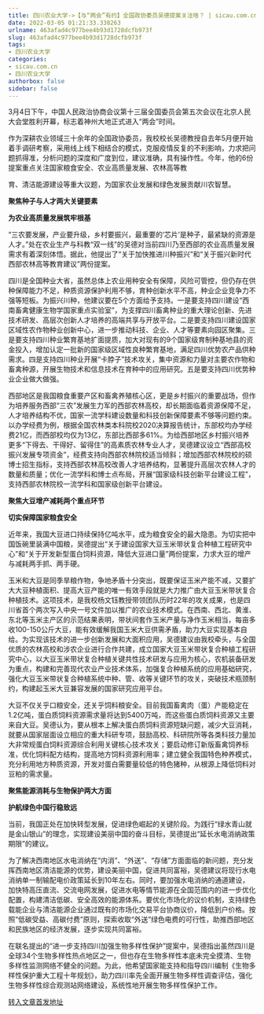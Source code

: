 ```yaml
---
title: 四川农业大学->【与“两会”有约】全国政协委员吴德提案关注啥？ | sicau.com.cn
date: 2022-03-05 01:21:33.338263
urlname: 463afad4c977bee4b93d1728dcfb973f
slug: 463afad4c977bee4b93d1728dcfb973f
tags: 
- 四川农业大学
categories:
- sicau.com.cn
- 四川农业大学
authorbox: false
sidebar: false
---
```

3月4日下午，中国人民政治协商会议第十三届全国委员会第五次会议在北京人民大会堂胜利开幕，标志着神州大地正式进入“两会”时间。  

作为深耕农业领域三十余年的全国政协委员，我校校长吴德教授自去年5月便开始着手调研考察，采用线上线下相结合的模式，克服疫情反复的不利影响，力求把问题抓得准，分析问题的深度和广度到位，建议准确，具有操作性。今年，他的6份提案重点关注国家粮食安全、农业高质量发展、农林高等教
<!--more-->
育、清洁能源建设等重大议题，为国家农业发展和绿色发展贡献川农智慧。

**聚焦种子与人才两大关键要素**

**为农业高质量发展筑牢根基**

“三农要发展，产业要升级，乡村要振兴，最重要的‘芯片’是种子，最紧缺的资源是人才。”处在农业生产与科教“双一线”的吴德对当前四川乃至西部的农业高质量发展需求有着深刻体悟。据此，他提出了“关于加快推进川种振兴”和“关于振兴新时代西部农林高等教育建议”两份提案。

四川是全国种业大省，虽然总体上农业用种安全有保障，风险可管控，但仍存在供种保障能力不足，种质资源保护利用不够，育种创新水平不高，种业企业竞争力不强等短板。为振兴川种，他建议要在5个方面给予支持。一是要支持四川建设“西南畜禽健康生物学国家重点实验室”，为支撑四川畜禽种业的重大理论创新、先进技术研发、高层次创新人才培养的高端共享与开放平台。二是要支持四川建设国家区域性农作物种业创新中心，进一步推动科技、企业、人才等要素向园区聚集。三是要支持四川种业繁育基地扩面提质，加大对现有的9个国家级育制种基地县的资金投入，增加认定一批新的国家级区域性良种繁育基地，满足四川优势农产品供种需求。四是支持四川种业开展“卡脖子”技术攻关，集中资源和力量对主要农作物和畜禽种源，开展生物技术和信息技术在育种中的应用研究。五是要支持四川优势种业企业做大做强。

西部地区是我国粮食重要产区和畜禽养殖核心区，更是乡村振兴的重要战场，但作为培养服务西部“三农”发展生力军的西部农林高校，却长期面临着资源保障不足，人才培养结构不优，国家一流学科建设数量和科技创新保障要素不够等问题约束。以办学经费为例，根据全国农林类本科院校2020决算报告统计，东部校均办学经费21亿，而西部校均仅为13亿，东部比西部多61%。为给西部地区乡村振兴培养更多“下得去、干得好、留得住”的高素质农林专业人才，吴德建议设立“西部高校振兴发展专项资金”，经费支持向西部农林院校适当倾斜；增加西部农林院校的硕博士招生指标，支持西部农林高校改善人才培养结构，显著提升高层次农林人才的数量和质量；优化一流学科和博士点布局，开展“国家级科技创新平台建设工程”，支持西部农林院校一流学科和国家级创新平台建设。

**聚焦大豆增产减耗两个重点环节**

**切实保障国家粮食安全**

近年来，我国大豆进口持续保持亿吨水平，成为粮食安全的最大隐患。为切实把中国饭碗里装满中国粮，吴德提出“关于建设国家大豆玉米带状复合种植工程研究中心”和“关于开发新型蛋白饲料资源，降低大豆进口量”两份提案，力求大豆的增产与减耗两手抓、两手硬。

玉米和大豆是同季旱粮作物，争地矛盾十分突出，既要保证玉米产能不减，又要扩大大豆种植面积、提高大豆产能的唯一有效手段就是大力推广由大豆玉米带状复合种植技术。这项技术，是我校杨文钰教授带领团队历时22年的攻关成果，也是四川省首个两次写入中央一号文件加以推广的农业技术模式。在西南、西北、黄淮、东北等玉米主产区的示范结果表明，带状间套作玉米产量与净作玉米相当，每亩多收100-150公斤大豆，能有效缓解我国玉米大豆供需矛盾，助力大豆实现基本自给。为实现该技术的进一步创新发展和大面积应用，吴德建议由我校牵头，与全国优质的农林高校和涉农企业进行合作共建，成立国家大豆玉米带状复合种植工程研究中心，以大豆玉米带状复合种植关键共性技术研发与应用为核心，农机装备研发为重点，构建和完善现代农业产业技术体系，加强复合种植系统的应用基础研究，强化大豆玉米带状复合种植系统中种、管、收等关键环节的攻关，突破技术瓶颈制约，构建起玉米大豆兼容发展的国家研究应用平台。

大豆不仅关乎口粮安全，还关乎饲料粮安全。目前我国畜禽肉（蛋）产能稳定在1.2亿吨，蛋白质饲料资源需求量将达到5400万吨，而这些蛋白质饲料资源又主要来自大豆。吴德认为，要从根本上解决蛋白质饲料资源短缺问题，减少大豆消耗，就要从国家层面设立相应的重大科研专项，鼓励高校、科研院所等各类科技力量加大非常规蛋白饲料资源综合利用关键核心技术攻关；要启动修订新版畜禽饲养标准，优化饲料配方结构，提高地方饲料资源利用率；建立健全我国特色种养模式，充分利用地方种质资源，开发对蛋白需要量较低的特色猪种，从根源上降低饲料对豆粕的需求量。

**聚焦能源消耗与生物保护两大方面**

**护航绿色中国行稳致远**

当前，我国正处在加快转型发展，促进绿色崛起的关键阶段。为践行“绿水青山就是金山银山”的理念，实现建设美丽中国的奋斗目标，吴德提出“延长水电消纳政策期限”的建议。

为了解决西南地区水电消纳在“内消”、“外送”、“存储”方面面临的新问题，充分发挥西南地区清洁能源的优势，建设美丽中国，促进共同富裕，吴德建议将现行水电消纳单一制输配电价政策延长到10年左右。同时，要加强水电消纳的通道建设，加快特高压直流、交流电网发展，促进水电等情节能源在全国范围内的进一步优化配置，构建清洁低碳、安全高效的能源体系。要优化市场化的议价机制，支持绿色载能企业与清洁能源企业通过既有的市场化交易平台协商议价，降低到户价格。按照“低碳受益、高碳付费”原则，探索收取“外送”绿色电费的可行性，助推西部地区和民族地区的经济发展，逐步实现共同富裕。

在联名提出的“进一步支持四川加强生物多样性保护”提案中，吴德指出虽然四川是全球34个生物多样性热点地区之一，但也存在生物多样性本底未完全摸清、生物多样性监测网络不健全的问题。为此，他希望国家能支持和指导四川编制《生物多样性保护重大工程十年规划》，助力四川率先全面开展生物多样性调查评估，强化生物多样性综合观测站网络建设，系统性地开展生物多样性保护工作。



[转入文章首发地址](https://news.sicau.edu.cn/info/1135/66879.htm)